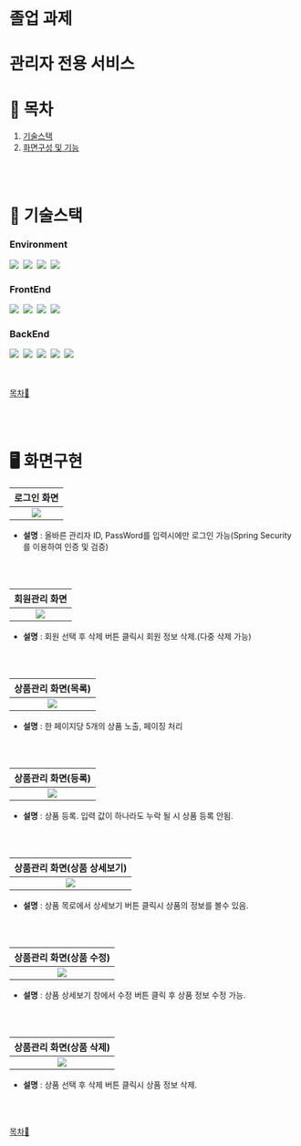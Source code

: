 # 졸업 과제
# 관리자 전용 서비스

# 📖 목차

1. [기술스택](#-기술스택)
2. [화면구성 및 기능](#%EF%B8%8F-화면구현)

<br><br>

# 🚨 기술스택

### Environment
<img src="https://img.shields.io/badge/STS-6DB33F?style=for-the-badge&logo=STS&logoColor=white">&nbsp;
<img src="https://img.shields.io/badge/github-FC6D26?style=for-the-badge&logo=github&logoColor=white">&nbsp;
<img src="https://img.shields.io/badge/Gradle-02303A?style=for-the-badge&logo=Gradle&logoColor=white">&nbsp;
<img src="https://img.shields.io/badge/DBeaver-44b0a7?style=for-the-badge&logo=DBeaver&logoColor=white">&nbsp;

### FrontEnd
<img src="https://img.shields.io/badge/HTML5-E34F26?style=for-the-badge&logo=HTML5&logoColor=white">&nbsp;
<img src="https://img.shields.io/badge/CSS3-1572B6?style=for-the-badge&logo=CSS#&logoColor=white">&nbsp;
<img src="https://img.shields.io/badge/JavaScript-F7DF1E?style=for-the-badge&logo=JavaScript&logoColor=white">&nbsp;
<img src="https://img.shields.io/badge/bootstrap-8224e3?style=for-the-badge&logo=bootstrap&logoColor=white">&nbsp;

### BackEnd
<img src="https://img.shields.io/badge/Java17-007396?style=for-the-badge&logo=Java17&logoColor=white">&nbsp;
<img src="https://img.shields.io/badge/Spring Boot-6DB33F?style=for-the-badge&logo=SpringBoot&logoColor=white">&nbsp;
<img src="https://img.shields.io/badge/Spring Security-6DB33F?style=for-the-badge&logo=SpringSecurity&logoColor=white">&nbsp;
<img src="https://img.shields.io/badge/Thymeleaf-005F0F?style=for-the-badge&logo=Thymeleaf&logoColor=white">&nbsp;
<img src="https://img.shields.io/badge/Oracle-4479A1?style=for-the-badge&logo=Oracle&logoColor=white">


<br><br>
[목차🔺](#-목차)


<br><br>

# 🖥️ 화면구현

<table>
  <thead>
    <tr>
      <th style="text-align: center;">로그인 화면</th>
    </tr>
  </thead>
  <tbody>
    <tr>
      <td align="center">
	      <img src="https://github.com/user-attachments/assets/bb5f60ec-0532-41d8-9a20-ad13605cf523">
    </tr>
  </tbody>
</table> 

- **설명**  : 올바른 관리자 ID, PassWord를 입력시에만 로그인 가능(Spring Security를 이용하여 인증 및 검증)
  
  </br></br>

<table>
  <thead>
    <tr>
      <th style="text-align: center;">회원관리 화면</th>
    </tr>
  </thead>
  <tbody>
    <tr>
      <td align="center">
	      <img src="https://github.com/user-attachments/assets/6d1b2cca-bbf2-43e4-b71d-2064b0270865">
      </td>
    </tr>
  </tbody>
</table>

 - **설명** : 회원 선택 후 삭제 버튼 클릭시 회원 정보 삭제.(다중 삭제 가능)

<br><br>

<table>
  <thead>
    <tr>
      <th style="text-align: center;">상품관리 화면(목록)</th>
    </tr>
  </thead>
  <tbody>
    <tr>
      <td align="center">
	      <img src="https://github.com/user-attachments/assets/459d550e-a030-4340-8d85-e433c694b447">
      </td>
    </tr>
  </tbody>
</table>

 - **설명** : 한 페이지당 5개의 상품 노출, 페이징 처리

<br><br>

<table>
  <thead>
    <tr>
      <th style="text-align: center;">상품관리 화면(등록)</th>
    </tr>
  </thead>
  <tbody>
    <tr>
      <td align="center">
	      <img src="https://github.com/user-attachments/assets/e5403820-c592-4c88-aa53-58331ba697d6">
      </td>
    </tr>
  </tbody>
</table>

 - **설명** : 상품 등록. 입력 값이 하나라도 누락 될 시 상품 등록 안됨.

<br><br>

<table>
  <thead>
    <tr>
      <th style="text-align: center;">상품관리 화면(상품 상세보기)</th>
    </tr>
  </thead>
  <tbody>
    <tr>
      <td align="center">
	      <img src="https://github.com/user-attachments/assets/2baf0953-5867-4d0c-8a7a-cb547d362ddf">
      </td>
    </tr>
  </tbody>
</table>

 - **설명** : 상품 목로에서 상세보기 버튼 클릭시 상품의 정보를 볼수 있음.

<br><br>

<table>
  <thead>
    <tr>
      <th style="text-align: center;">상품관리 화면(상품 수정)</th>
    </tr>
  </thead>
  <tbody>
    <tr>
      <td align="center">
	      <img src="https://github.com/user-attachments/assets/2b7d2a88-922d-4fc1-8c86-030be42ff93f">
      </td>
    </tr>
  </tbody>
</table>

 - **설명** : 상품 상세보기 창에서 수정 버튼 클릭 후 상품 정보 수정 가능.

<br><br>

<table>
  <thead>
    <tr>
      <th style="text-align: center;">상품관리 화면(상품 삭제)</th>
    </tr>
  </thead>
  <tbody>
    <tr>
      <td align="center">
	      <img src="https://github.com/user-attachments/assets/bb334e4d-bf04-421f-ad1a-8adcc3c5c91b">
      </td>
    </tr>
  </tbody>
</table>

 - **설명** : 상품 선택 후 삭제 버튼 클릭시 상품 정보 삭제.

<br><br>



[목차🔺](#-목차)
